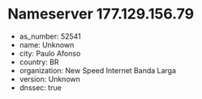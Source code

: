 # Nameserver 177.129.156.79

* as_number: 52541
* name: Unknown
* city: Paulo Afonso
* country: BR
* organization: New Speed Internet Banda Larga
* version: Unknown
* dnssec: true
